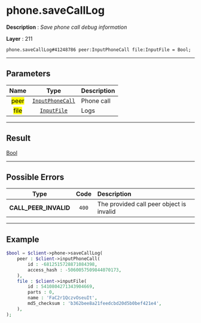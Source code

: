 # phone.saveCallLog

**Description** : *Save phone call debug information*

**Layer** : 211

```tl
phone.saveCallLog#41248786 peer:InputPhoneCall file:InputFile = Bool;
```

---

## Parameters

| Name | Type | Description |
| :---: | :---: | :--- |
| <mark>peer</mark> | [`InputPhoneCall`](type/InputPhoneCall) | Phone call |
| <mark>file</mark> | [`InputFile`](type/InputFile) | Logs |

---

## Result

[Bool](type/Bool)

---

## Possible Errors

| Type | Code | Description |
| :---: | :---: | :--- |
| **CALL_PEER_INVALID** | `400` | The provided call peer object is invalid |

---

## Example

```php
$bool = $client->phone->saveCallLog(
	peer : $client->inputPhoneCall(
		id : -6812515728871084398,
		access_hash : -5060057509844070173,
	),
	file : $client->inputFile(
		id : 5410804271343904669,
		parts : 0,
		name : 'FaC2r1QczvOseuIt',
		md5_checksum : 'b362bee8a21feedcbd20d5b0bef421e4',
	),
);
```